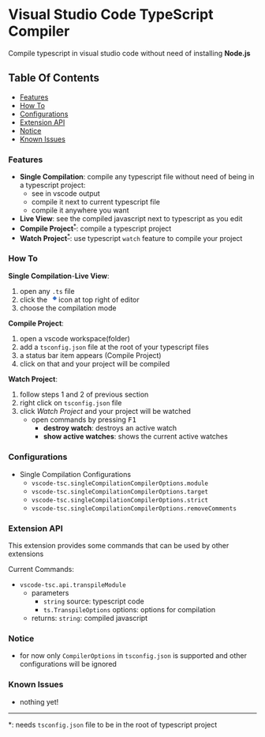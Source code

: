 # Visual Studio Code TypeScript Compiler

Compile typescript in visual studio code without need of installing **Node.js**

## Table Of Contents

-   [Features](#features)
-   [How To](#how-to)
-   [Configurations](#configurations)
-   [Extension API](#extension-api)
-   [Notice](#notice)
-   [Known Issues](#known-issues)

### Features

-   **Single Compilation**: compile any typescript file without need of being in a typescript project:
    -   see in vscode output
    -   compile it next to current typescript file
    -   compile it anywhere you want
-   **Live View**: see the compiled javascript next to typescript as you edit
-   **Compile Project**<sup>[\*](#reference)</sup>: compile a typescript project
-   **Watch Project**<sup>[\*](#reference)</sup>: use typescript `watch` feature to compile your project

### How To

**Single Compilation**-**Live View**:

1. open any `.ts` file
2. click the <img src="https://github.com/MohammadMD1383/vscode-tsc/blob/master/res/icon/compile-single-file/png/tsc-compile-single-file%40dark.png" alt="Image" width="15" style="vertical-align:middle;"> icon at top right of editor
3. choose the compilation mode

**Compile Project**:

1. open a vscode workspace(folder)
2. add a `tsconfig.json` file at the root of your typescript files
3. a status bar item appears (Compile Project)
4. click on that and your project will be compiled

**Watch Project**:

1. follow steps 1 and 2 of previous section
2. right click on `tsconfig.json` file
3. click _Watch Project_ and your project will be watched
    - open commands by pressing <kbd>F1</kbd>
        - **destroy watch**: destroys an active watch
        - **show active watches**: shows the current active watches

### Configurations

-   Single Compilation Configurations
    -   `vscode-tsc.singleCompilationCompilerOptions.module`
    -   `vscode-tsc.singleCompilationCompilerOptions.target`
    -   `vscode-tsc.singleCompilationCompilerOptions.strict`
    -   `vscode-tsc.singleCompilationCompilerOptions.removeComments`

### Extension API

This extension provides some commands that can be used by other extensions

Current Commands:

-   `vscode-tsc.api.transpileModule`
    -   parameters
        -   `string` source: typescript code
        -   `ts.TranspileOptions` options: options for compilation
    -   returns: `string`: compiled javascript

### Notice

-   for now only `CompilerOptions` in `tsconfig.json` is supported and other configurations will be ignored

### Known Issues

-   nothing yet!

---

<p id="reference">
*: needs <code>tsconfig.json</code> file to be in the root of typescript project
</p>
